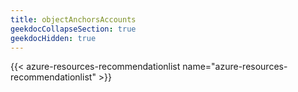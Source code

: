 ```yaml
---
title: objectAnchorsAccounts
geekdocCollapseSection: true
geekdocHidden: true
---
```


{{< azure-resources-recommendationlist name="azure-resources-recommendationlist" >}}
